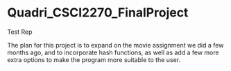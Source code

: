 # Quadri_CSCI2270_FinalProject
Test Rep

The plan for this project is to expand on the movie assignment we did a few months ago, and to incorporate hash functions, as well as add a few more extra options to make the program more suitable to the user.
